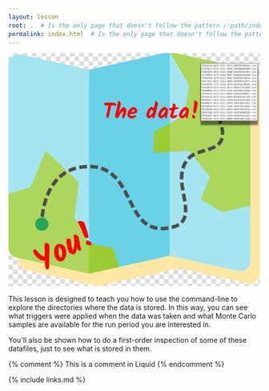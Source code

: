 ```yaml
---
layout: lesson
root: .  # Is the only page that doesn't follow the pattern /:path/index.html
permalink: index.html  # Is the only page that doesn't follow the pattern /:path/index.html
---
```

![](assets/img/datascouting_logo.png)

<!-- this is an html comment -->

This lesson is designed to teach you how to use the command-line to explore the
directories where the data is stored. In this way, you can see what triggers were applied
when the data was taken and what Monte Carlo samples are available for the run period
you are interested in.

You'll also be shown how to do a first-order inspection of some of these datafiles, just to see
what is stored in them.

{% comment %} This is a comment in Liquid {% endcomment %}

{% include links.md %}
